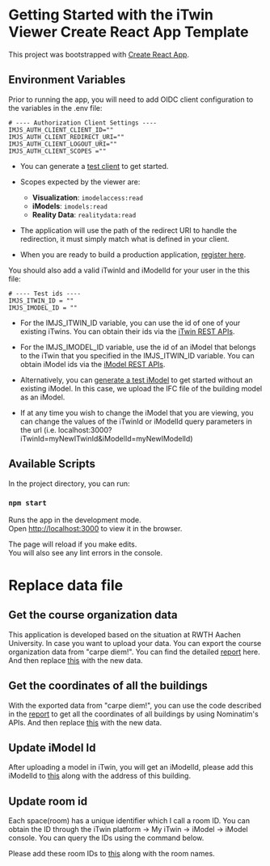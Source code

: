 # Getting Started with the iTwin Viewer Create React App Template

This project was bootstrapped with [Create React App](https://github.com/facebook/create-react-app).

## Environment Variables

Prior to running the app, you will need to add OIDC client configuration to the variables in the .env file:

```
# ---- Authorization Client Settings ----
IMJS_AUTH_CLIENT_CLIENT_ID=""
IMJS_AUTH_CLIENT_REDIRECT_URI=""
IMJS_AUTH_CLIENT_LOGOUT_URI=""
IMJS_AUTH_CLIENT_SCOPES =""
```

- You can generate a [test client](https://developer.bentley.com/tutorials/web-application-quick-start/#3-register-an-application) to get started.

- Scopes expected by the viewer are:

  - **Visualization**: `imodelaccess:read`
  - **iModels**: `imodels:read`
  - **Reality Data**: `realitydata:read`

- The application will use the path of the redirect URI to handle the redirection, it must simply match what is defined in your client.

- When you are ready to build a production application, [register here](https://developer.bentley.com/register/).

You should also add a valid iTwinId and iModelId for your user in the this file:

```
# ---- Test ids ----
IMJS_ITWIN_ID = ""
IMJS_IMODEL_ID = ""
```

- For the IMJS_ITWIN_ID variable, you can use the id of one of your existing iTwins. You can obtain their ids via the [iTwin REST APIs](https://developer.bentley.com/apis/itwins/operations/get-itwin/).

- For the IMJS_IMODEL_ID variable, use the id of an iModel that belongs to the iTwin that you specified in the IMJS_ITWIN_ID variable. You can obtain iModel ids via the [iModel REST APIs](https://developer.bentley.com/apis/imodels-v2/operations/get-imodel-details/).

- Alternatively, you can [generate a test iModel](https://developer.bentley.com/tutorials/web-application-quick-start/#4-create-an-imodel) to get started without an existing iModel. In this case, we upload the IFC file of the building model as an iModel.

- If at any time you wish to change the iModel that you are viewing, you can change the values of the iTwinId or iModelId query parameters in the url (i.e. localhost:3000?iTwinId=myNewITwinId&iModelId=myNewIModelId)

## Available Scripts

In the project directory, you can run:

### `npm start`

Runs the app in the development mode.\
Open [http://localhost:3000](http://localhost:3000) to view it in the browser.

The page will reload if you make edits.\
You will also see any lint errors in the console.

# Replace data file

## Get the course organization data

This application is developed based on the situation at RWTH Aachen University. In case you want to upload your data. You can export the course organization data from "carpe diem!". You can find the detailed [report](SIM_project_report.pdf) here. And then replace [this](src/data/terminList_export.json) with the new data.

## Get the coordinates of all the buildings

With the exported data from "carpe diem!", you can use the code described in the [report](SIM_project_report.pdf) to get all the coordinates of all buildings by using Nominatim's APIs. And then replace [this](src/data/buildingCoordinates.tsx) with the new data.

## Update iModel Id

After uploading a model in iTwin, you will get an iModelId, please add this iModelId to [this](src/data/BuildingsIModelId.json) along with the address of this building.

## Update room id 

Each space(room) has a unique identifier which I call a room ID. You can obtain the ID through the iTwin platform -> My iTwin -> iModel -> iModel console. You can query the IDs using the command below.

Please add these room IDs to [this](src/data/RoomsModelId.json) along with the room names.




